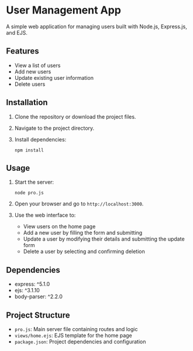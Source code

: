 # User Management App

A simple web application for managing users built with Node.js, Express.js, and EJS.

## Features

- View a list of users
- Add new users
- Update existing user information
- Delete users

## Installation

1. Clone the repository or download the project files.
2. Navigate to the project directory.
3. Install dependencies:

   ```
   npm install
   ```

## Usage

1. Start the server:

   ```
   node pro.js
   ```

2. Open your browser and go to `http://localhost:3000`.

3. Use the web interface to:
   - View users on the home page
   - Add a new user by filling the form and submitting
   - Update a user by modifying their details and submitting the update form
   - Delete a user by selecting and confirming deletion

## Dependencies

- express: ^5.1.0
- ejs: ^3.1.10
- body-parser: ^2.2.0

## Project Structure

- `pro.js`: Main server file containing routes and logic
- `views/home.ejs`: EJS template for the home page
- `package.json`: Project dependencies and configuration